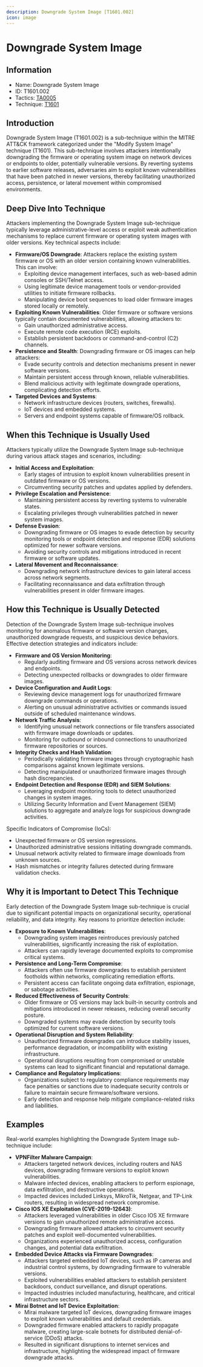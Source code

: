 ```yaml
---
description: Downgrade System Image [T1601.002]
icon: image
---
```


# Downgrade System Image

## Information

* Name: Downgrade System Image
* ID: T1601.002
* Tactics: [TA0005](../)
* Technique: [T1601](./)

## Introduction

Downgrade System Image (T1601.002) is a sub-technique within the MITRE ATT\&CK framework categorized under the "Modify System Image" technique (T1601). This sub-technique involves attackers intentionally downgrading the firmware or operating system image on network devices or endpoints to older, potentially vulnerable versions. By reverting systems to earlier software releases, adversaries aim to exploit known vulnerabilities that have been patched in newer versions, thereby facilitating unauthorized access, persistence, or lateral movement within compromised environments.

## Deep Dive Into Technique

Attackers implementing the Downgrade System Image sub-technique typically leverage administrative-level access or exploit weak authentication mechanisms to replace current firmware or operating system images with older versions. Key technical aspects include:

* **Firmware/OS Downgrade**: Attackers replace the existing system firmware or OS with an older version containing known vulnerabilities. This can involve:
  * Exploiting device management interfaces, such as web-based admin consoles or SSH/Telnet access.
  * Using legitimate device management tools or vendor-provided utilities to initiate firmware rollbacks.
  * Manipulating device boot sequences to load older firmware images stored locally or remotely.
* **Exploiting Known Vulnerabilities**: Older firmware or software versions typically contain documented vulnerabilities, allowing attackers to:
  * Gain unauthorized administrative access.
  * Execute remote code execution (RCE) exploits.
  * Establish persistent backdoors or command-and-control (C2) channels.
* **Persistence and Stealth**: Downgrading firmware or OS images can help attackers:
  * Evade security controls and detection mechanisms present in newer software versions.
  * Maintain persistent access through known, reliable vulnerabilities.
  * Blend malicious activity with legitimate downgrade operations, complicating detection efforts.
* **Targeted Devices and Systems**:
  * Network infrastructure devices (routers, switches, firewalls).
  * IoT devices and embedded systems.
  * Servers and endpoint systems capable of firmware/OS rollback.

## When this Technique is Usually Used

Attackers typically utilize the Downgrade System Image sub-technique during various attack stages and scenarios, including:

* **Initial Access and Exploitation**:
  * Early stages of intrusion to exploit known vulnerabilities present in outdated firmware or OS versions.
  * Circumventing security patches and updates applied by defenders.
* **Privilege Escalation and Persistence**:
  * Maintaining persistent access by reverting systems to vulnerable states.
  * Escalating privileges through vulnerabilities patched in newer system images.
* **Defense Evasion**:
  * Downgrading firmware or OS images to evade detection by security monitoring tools or endpoint detection and response (EDR) solutions optimized for newer software versions.
  * Avoiding security controls and mitigations introduced in recent firmware or software updates.
* **Lateral Movement and Reconnaissance**:
  * Downgrading network infrastructure devices to gain lateral access across network segments.
  * Facilitating reconnaissance and data exfiltration through vulnerabilities present in older firmware images.

## How this Technique is Usually Detected

Detection of the Downgrade System Image sub-technique involves monitoring for anomalous firmware or software version changes, unauthorized downgrade requests, and suspicious device behaviors. Effective detection strategies and indicators include:

* **Firmware and OS Version Monitoring**:
  * Regularly auditing firmware and OS versions across network devices and endpoints.
  * Detecting unexpected rollbacks or downgrades to older firmware images.
* **Device Configuration and Audit Logs**:
  * Reviewing device management logs for unauthorized firmware downgrade commands or operations.
  * Alerting on unusual administrative activities or commands issued outside of scheduled maintenance windows.
* **Network Traffic Analysis**:
  * Identifying unusual network connections or file transfers associated with firmware image downloads or updates.
  * Monitoring for outbound or inbound connections to unauthorized firmware repositories or sources.
* **Integrity Checks and Hash Validation**:
  * Periodically validating firmware images through cryptographic hash comparisons against known legitimate versions.
  * Detecting manipulated or unauthorized firmware images through hash discrepancies.
* **Endpoint Detection and Response (EDR) and SIEM Solutions**:
  * Leveraging endpoint monitoring tools to detect unauthorized changes in system images.
  * Utilizing Security Information and Event Management (SIEM) solutions to aggregate and analyze logs for suspicious downgrade activities.

Specific Indicators of Compromise (IoCs):

* Unexpected firmware or OS version regressions.
* Unauthorized administrative sessions initiating downgrade commands.
* Unusual network activity related to firmware image downloads from unknown sources.
* Hash mismatches or integrity failures detected during firmware validation checks.

## Why it is Important to Detect This Technique

Early detection of the Downgrade System Image sub-technique is crucial due to significant potential impacts on organizational security, operational reliability, and data integrity. Key reasons to prioritize detection include:

* **Exposure to Known Vulnerabilities**:
  * Downgrading system images reintroduces previously patched vulnerabilities, significantly increasing the risk of exploitation.
  * Attackers can rapidly leverage documented exploits to compromise critical systems.
* **Persistence and Long-Term Compromise**:
  * Attackers often use firmware downgrades to establish persistent footholds within networks, complicating remediation efforts.
  * Persistent access can facilitate ongoing data exfiltration, espionage, or sabotage activities.
* **Reduced Effectiveness of Security Controls**:
  * Older firmware or OS versions may lack built-in security controls and mitigations introduced in newer releases, reducing overall security posture.
  * Downgraded systems may evade detection by security tools optimized for current software versions.
* **Operational Disruption and System Reliability**:
  * Unauthorized firmware downgrades can introduce stability issues, performance degradation, or incompatibility with existing infrastructure.
  * Operational disruptions resulting from compromised or unstable systems can lead to significant financial and reputational damage.
* **Compliance and Regulatory Implications**:
  * Organizations subject to regulatory compliance requirements may face penalties or sanctions due to inadequate security controls or failure to maintain secure firmware/software versions.
  * Early detection and response help mitigate compliance-related risks and liabilities.

## Examples

Real-world examples highlighting the Downgrade System Image sub-technique include:

* **VPNFilter Malware Campaign**:
  * Attackers targeted network devices, including routers and NAS devices, downgrading firmware versions to exploit known vulnerabilities.
  * Malware infected devices, enabling attackers to perform espionage, data exfiltration, and destructive operations.
  * Impacted devices included Linksys, MikroTik, Netgear, and TP-Link routers, resulting in widespread network compromise.
* **Cisco IOS XE Exploitation (CVE-2019-12643)**:
  * Attackers leveraged vulnerabilities in older Cisco IOS XE firmware versions to gain unauthorized remote administrative access.
  * Downgrading firmware allowed attackers to circumvent security patches and exploit well-documented vulnerabilities.
  * Organizations experienced unauthorized access, configuration changes, and potential data exfiltration.
* **Embedded Device Attacks via Firmware Downgrades**:
  * Attackers targeted embedded IoT devices, such as IP cameras and industrial control systems, by downgrading firmware to vulnerable versions.
  * Exploited vulnerabilities enabled attackers to establish persistent backdoors, conduct surveillance, and disrupt operations.
  * Impacted industries included manufacturing, healthcare, and critical infrastructure sectors.
* **Mirai Botnet and IoT Device Exploitation**:
  * Mirai malware targeted IoT devices, downgrading firmware images to exploit known vulnerabilities and default credentials.
  * Downgraded firmware enabled attackers to rapidly propagate malware, creating large-scale botnets for distributed denial-of-service (DDoS) attacks.
  * Resulted in significant disruptions to internet services and infrastructure, highlighting the widespread impact of firmware downgrade attacks.
